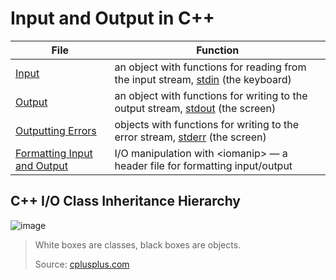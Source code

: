 # Input and Output in C++

| File | Function | 
| ---- | -------- |
| [Input](https://github.com/EthanC2/Notes-and-Writeups/blob/main/C%2B%2B/Input%20and%20Output/Cin.md) | an object with functions for reading from the input stream, [stdin](https://www.cplusplus.com/reference/cstdio/stdin/#:~:text=FILE%20*%20stdin%3B,parameters%2C%20like%20fgets%20or%20fscanf.) (the keyboard) |
| [Output](https://github.com/EthanC2/Notes-and-Writeups/blob/main/C%2B%2B/Input%20and%20Output/Cout.md) | an object with functions for writing to the output stream, [stdout](https://www.cplusplus.com/reference/cstdio/stdout/#:~:text=The%20standard%20output%20stream%20is,stream%2C%20like%20fputs%20or%20fprintf.) (the screen) |
| [Outputting Errors](https://github.com/EthanC2/Notes-and-Writeups/blob/main/C%2B%2B/Input%20and%20Output/Cerr%20and%20Clog.md) | objects with functions for writing to the error stream, [stderr](https://www.cplusplus.com/reference/cstdio/stderr/) (the screen) |
| [Formatting Input and Output](https://github.com/EthanC2/Notes-and-Writeups/blob/main/C%2B%2B/Input%20and%20Output/iomanip.md) | I/O manipulation with \<iomanip\> — a header file for formatting input/output |


## C++ I/O Class Inheritance Hierarchy
![image](https://user-images.githubusercontent.com/70488531/126399700-abceb2f1-d5dd-4c46-8f2e-20ee0b9953bd.png)
> White boxes are classes, black boxes are objects.
>
>  Source: [cplusplus.com](https://www.cplusplus.com/reference/ios/) <br />
